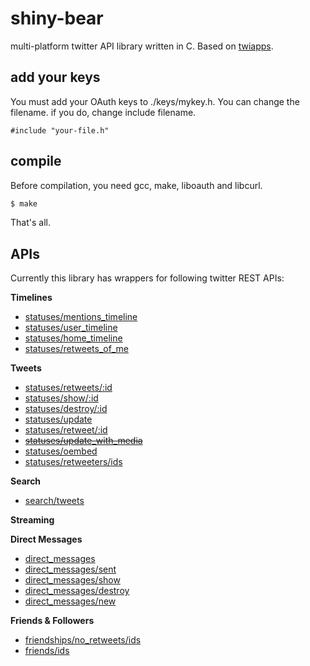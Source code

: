 shiny-bear
==========

multi-platform twitter API library written in C.
Based on [twiapps](http://www.soramimi.jp/twicpps/index.html).

add your keys
---

You must add your OAuth keys to ./keys/mykey.h.
You can change the filename. if you do, change include filename.

```
#include "your-file.h"
```

compile
---

Before compilation, you need gcc, make, liboauth and libcurl.

```sh
$ make
```

That's all.

APIs
---

Currently this library has wrappers for following twitter REST APIs:

**Timelines**
- [statuses/mentions_timeline](https://dev.twitter.com/docs/api/1.1/get/statuses/mentions_timeline)
- [statuses/user_timeline](https://dev.twitter.com/docs/api/1.1/get/statuses/user_timeline)
- [statuses/home_timeline](https://dev.twitter.com/docs/api/1.1/get/statuses/home_timeline)
- [statuses/retweets_of_me](https://dev.twitter.com/docs/api/1.1/get/statuses/retweets_of_me)

**Tweets**
- [statuses/retweets/:id](https://dev.twitter.com/docs/api/1.1/get/statuses/retweets/%3Aid)
- [statuses/show/:id](https://dev.twitter.com/docs/api/1.1/get/statuses/show/%3Aid)
- [statuses/destroy/:id](https://dev.twitter.com/docs/api/1.1/post/statuses/destroy/%3Aid)
- [statuses/update](https://dev.twitter.com/docs/api/1.1/post/statuses/update)
- [statuses/retweet/:id](statuses/retweet/:id)
- ~~[statuses/update_with_media](https://dev.twitter.com/docs/api/1.1/post/statuses/update_with_media)~~
- [statuses/oembed](https://dev.twitter.com/docs/api/1.1/get/statuses/oembed)
- [statuses/retweeters/ids](statuses/retweeters/ids)

**Search**
- [search/tweets](https://dev.twitter.com/docs/api/1.1/get/search/tweets)

**Streaming**

**Direct Messages**
- [direct_messages](https://dev.twitter.com/docs/api/1.1/get/direct_messages)
- [direct_messages/sent](https://dev.twitter.com/docs/api/1.1/get/direct_messages/sent)
- [direct_messages/show](https://dev.twitter.com/docs/api/1.1/get/direct_messages/show)
- [direct_messages/destroy](https://dev.twitter.com/docs/api/1.1/post/direct_messages/destroy)
- [direct_messages/new](https://dev.twitter.com/docs/api/1.1/post/direct_messages/new)

**Friends & Followers**
- [friendships/no_retweets/ids](https://dev.twitter.com/docs/api/1.1/get/friendships/no_retweets/ids)
- [friends/ids](https://dev.twitter.com/docs/api/1.1/get/friends/ids)

